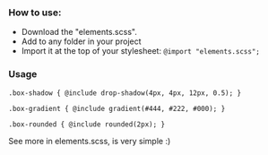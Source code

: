 ### How to use:
* Download the "elements.scss".
* Add to any folder in your project
* Import it at the top of your stylesheet: `@import "elements.scss";`

### Usage
`.box-shadow { @include drop-shadow(4px, 4px, 12px, 0.5); }`

`.box-gradient { @include gradient(#444, #222, #000); }`

`.box-rounded { @include rounded(2px); }`

See more in elements.scss, is very simple :)
